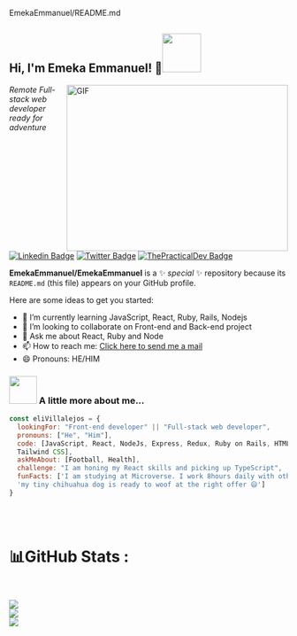 EmekaEmmanuel/README.md

<h2> Hi, I'm Emeka Emmanuel!   👋<img src="https://media.giphy.com/media/26Fxy3Iz1ari8oytO/giphy.gif" width="70"></h2>
<img align="right" top="500" height="300" width="400" alt="GIF" src="https://media.giphy.com/media/SWoSkN6DxTszqIKEqv/giphy.gif">

<p><em>Remote Full-stack web developer ready for adventure</em></p>

[![Linkedin Badge](https://img.shields.io/badge/-emeka%20ugboaja-blue?style=flat-square&logo=Linkedin&logoColor=white&link=https://www.linkedin.com/in/ellievillalejos/)](https://linkedin.com/in/emeka-ugboaja-167820226) 
[![Twitter Badge](https://img.shields.io/badge/-@iammanuelka___-1ca0f1?style=flat-square&labelColor=1ca0f1&logo=twitter&logoColor=white&link=https://twitter.com/miss_elliev)](https://twitter.com/iammanuelka)
[![ThePracticalDev Badge](https://img.shields.io/badge/-iammanuelka-0A0A0A?style=flat-square&labelColor=black&logo=dev.to&link=https://dev.to/misselliev)](https://dev.to/iammanuelka)


**EmekaEmmanuel/EmekaEmmanuel** is a ✨ _special_ ✨ repository because its `README.md` (this file) appears on your GitHub profile.

Here are some ideas to get you started:

- 🌱 I’m currently learning JavaScript, React, Ruby, Rails, Nodejs
- 👯 I’m looking to collaborate on Front-end and Back-end project 
- 💬 Ask me about React, Ruby and Node
- 📫 How to reach me: [Click here to send me a mail](emekaekeoha@yahoo.com) 
- 😄 Pronouns: HE/HIM 
 
 
### <img src="https://media.giphy.com/media/kbVuid1Ak3uEHJUMVO/giphy.gif" width="50"> A little more about me...  

```javascript
const eliVillalejos = {
  lookingFor: "Front-end developer" || "Full-stack web developer",
  pronouns: ["He", "Him"],
  code: [JavaScript, React, NodeJs, Express, Redux, Ruby on Rails, HTML/CSS, Semantic UI, Bootstrap, 
  Tailwind CSS],
  askMeAbout: [Football, Health],
  challenge: "I am honing my React skills and picking up TypeScript",
  funFacts: ['I am studying at Microverse. I work 8hours daily with other students through pair-programming', 
  'my tiny chihuahua dog is ready to woof at the right offer 😄']
}
```

<br/>
<br/>

# 📊GitHub Stats :
<br />

![](https://github-readme-stats.vercel.app/api?username=EmekaEmmanuel&show_icons=true&hide_border=true&layout=compact&langs_count=8&bg_color=0,52fa5a21,4dfcff21,c64dff21&theme=tokyonight)<br/>
![](https://github-readme-streak-stats.herokuapp.com/?user=EmekaEmmanuel&theme=tokyonight&hide_border=true&area=true)<br/>
![](https://github-readme-stats.vercel.app/api/top-langs/?username=EmekaEmmanuel&show_icons=true&hide_border=true&layout=compact&langs_count=8&bg_color=0,52fa5a21,4dfcff21,c64dff21&theme=tokyonight)

<br />
<br />
